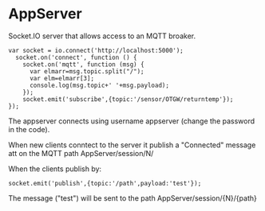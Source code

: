 AppServer
===========

Socket.IO server that allows access to an MQTT broaker. 

    var socket = io.connect('http://localhost:5000');
      socket.on('connect', function () {
        socket.on('mqtt', function (msg) {
          var elmarr=msg.topic.split("/");
          var elm=elmarr[3];
          console.log(msg.topic+' '+msg.payload);
        });
        socket.emit('subscribe',{topic:'/sensor/OTGW/returntemp'});
    }); 

 

The appserver connects using username appserver (change the password in the code).

When new clients conntect to the server it publish a "Connected" message att on the MQTT path AppServer/session/N/

When the clients publish by:

    socket.emit('publish',{topic:'/path',payload:'test'});

The message ("test") will be sent to the path AppServer/session/{N}/{path} 


